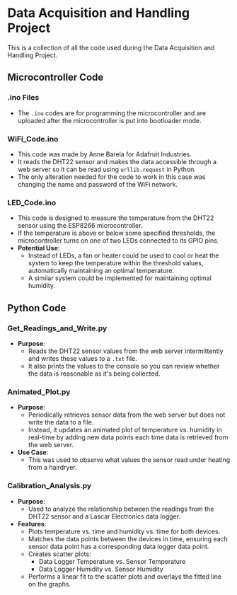 # Data Acquisition and Handling Project

This is a collection of all the code used during the Data Acquisition and Handling Project.

## Microcontroller Code

### .ino Files
- The `.ino` codes are for programming the microcontroller and are uploaded after the microcontroller is put into bootloader mode.

### WiFi_Code.ino
- This code was made by Anne Barela for Adafruit Industries.
- It reads the DHT22 sensor and makes the data accessible through a web server so it can be read using `urllib.request` in Python.
- The only alteration needed for the code to work in this case was changing the name and password of the WiFi network.

### LED_Code.ino
- This code is designed to measure the temperature from the DHT22 sensor using the ESP8266 microcontroller.
- If the temperature is above or below some specified thresholds, the microcontroller turns on one of two LEDs connected to its GPIO pins.
- **Potential Use**:
  - Instead of LEDs, a fan or heater could be used to cool or heat the system to keep the temperature within the threshold values, automatically maintaining an optimal temperature.
  - A similar system could be implemented for maintaining optimal humidity.

## Python Code

### Get_Readings_and_Write.py
- **Purpose**:
  - Reads the DHT22 sensor values from the web server intermittently and writes these values to a `.txt` file.
  - It also prints the values to the console so you can review whether the data is reasonable as it's being collected.

### Animated_Plot.py
- **Purpose**:
  - Periodically retrieves sensor data from the web server but does not write the data to a file.
  - Instead, it updates an animated plot of temperature vs. humidity in real-time by adding new data points each time data is retrieved from the web server.
- **Use Case**:
  - This was used to observe what values the sensor read under heating from a hairdryer.

### Calibration_Analysis.py
- **Purpose**:
  - Used to analyze the relationship between the readings from the DHT22 sensor and a Lascar Electronics data logger.
- **Features**:
  - Plots temperature vs. time and humidity vs. time for both devices.
  - Matches the data points between the devices in time, ensuring each sensor data point has a corresponding data logger data point.
  - Creates scatter plots:
    - Data Logger Temperature vs. Sensor Temperature
    - Data Logger Humidity vs. Sensor Humidity
  - Performs a linear fit to the scatter plots and overlays the fitted line on the graphs.
